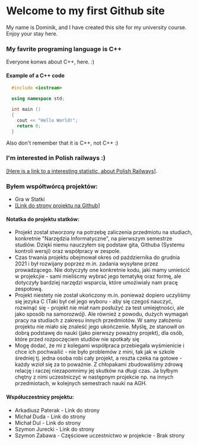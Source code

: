 # Welcome to my first Github site

My name is Dominik, and I have created this site for my university course. Enjoy your stay here.

### My favrite programing language is C++

Everyone konws about C++, here. :)

#### Example of a C++ code
```c++
  #include <iostream>

  using namespace std;

  int main ()
  {
    cout << "Hello World!";
    return 0;
  }
```
Also don't remember that it is C++, not C++ :)

### I'm interested in Polish railways :)

[\[Here is a link to a interesting statistic, about Polish Railways\]](https://utk.gov.pl/pl/raporty-i-analizy/analizy-i-monitoring/statystyka-przewozow-pa/15772,Dane-podstawowe.html).

### Byłem współtwórcą projektów:
* Gra w Statki 
* [\[Link do strony projektu na Github\]](https://github.com/AGH-Narzedzia-Informatyczne-2021-2022/Pisali-Hello-World-w-przedszkolu)
#### Notatka do projektu statków:
* Projekt został stworzony na potrzebę zaliczenia przedmiotu na studiach, konkretnie "Narzędzia Informatyczne", na pierwszym semestrze studiów. Dzięki niemu nauczyłem się podstaw gita, Githuba (Systemu kontroli wersji) oraz współpracy w zespole.
* Czas trwania projektu obejmował okres od października do grudnia 2021 i był rozwijany poprzez m.in. zadania wysyłane przez prowadzącego. Nie dotyczyły one konkretnie kodu, jaki mamy umieścić w projekcjie - sami mieliścmy wybrać jego tematykę oraz formę, ale dotyczyły bardziej narzędzi wsparcia, które umożiwialy nam pracę zespołową.
* Projekt niestety nie został ukończony m.in. ponieważ dopiero uczyliśmy się jezyka C (Taki był cel jego wyboru - aby się czegoś nauczyć, rozwinąć się - projekt nie miał nam posłużyć za test umiejętności, ale jako sposób na samorozwój). Ale również z powodu, dużych wymagań pracy na studiach z zakresu innych przedmiotów. W samy założeniu projektu nie miało się znaleść jego ukończenie. Myślę, że stanowił on dobrą podstawę do nauki (jako pierwszy poważny projekt), dla osób, które przed rozpoczęciem studiów nie spotkały się 
* Mogę dodać, że mi z kolegami współpraca przebiegała wyśmienicie i chce ich pochwailić - nie było problemów z mini, tak jak w szkole średniej tj. jedna osoba robi cały projekt, a reszta czeka na gotowe - każdy wzioł się za to poważnie. Z chłopakami zbudowaliśmy zdrową relację i raczej niezapomnimy jej skutków na długi czas. Ja byłbym chętny z nimi uczestniczyć w następnym projekcie np. na innych przedmiotach, w kolejnych semestrach nauki na AGH.
#### Współuczestnicy projektu:
* Arkadiusz Paterak - Link do strony
* Michał Duda - Link do strony
* Michał Dul - Link do strony
* Szymon Jurecki - Link do strony
* Szymon Zabawa - Częściowe uczestnictwo w projekcie - Brak strony
